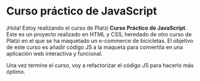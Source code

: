 # Curso práctico de JavaScript

¡Hola! Estoy realizando el curso de Platzi **Curso Práctico de JavaScript**. Este es un proyecto realizado en HTML y CSS, heredado de otro curso de Platzi en el que se ha maquetado un e-commerce de bicicletas.
El objetivo de este curso es añadir código JS a la maqueta para convertila en una aplicación web interactiva y funcional.

Una vez termine el curso, voy a refactorizar el código JS para hacerlo más óptimo.
